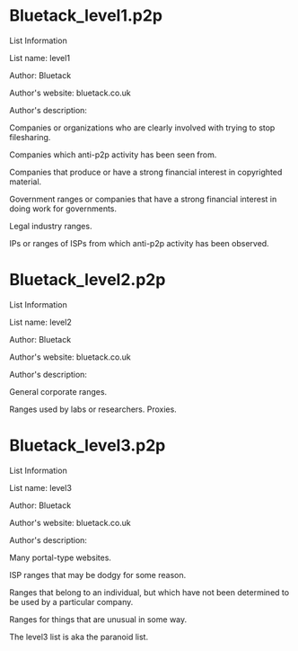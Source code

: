 # Bluetack_level1.p2p
List Information

List name: level1

Author: Bluetack

Author's website: bluetack.co.uk

Author's description:

Companies or organizations who are clearly involved with trying to stop filesharing.

Companies which anti-p2p activity has been seen from.

Companies that produce or have a strong financial interest in copyrighted material.

Government ranges or companies that have a strong financial interest in doing work for governments.

Legal industry ranges.

IPs or ranges of ISPs from which anti-p2p activity has been observed.

# Bluetack_level2.p2p
List Information

List name: level2

Author: Bluetack

Author's website: bluetack.co.uk

Author's description:

General corporate ranges.

Ranges used by labs or researchers.
Proxies.

# Bluetack_level3.p2p
List Information

List name: level3

Author: Bluetack

Author's website: bluetack.co.uk

Author's description:

Many portal-type websites.

ISP ranges that may be dodgy for some reason.

Ranges that belong to an individual, but which have not been determined to be used by a particular company.

Ranges for things that are unusual in some way.

The level3 list is aka the paranoid list.
